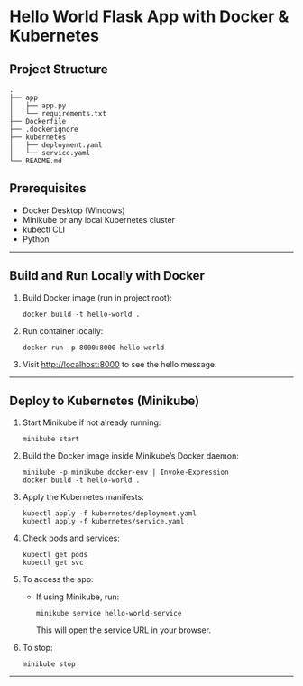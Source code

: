 
# Hello World Flask App with Docker & Kubernetes

## Project Structure


``` 
.
├── app
│   ├── app.py
│   └── requirements.txt
├── Dockerfile
├── .dockerignore
├── kubernetes
│   ├── deployment.yaml
│   └── service.yaml
└── README.md
```

## Prerequisites

- Docker Desktop (Windows)
- Minikube or any local Kubernetes cluster
- kubectl CLI
- Python

---

## Build and Run Locally with Docker

1. Build Docker image (run in project root):
   ```
   docker build -t hello-world .
   ```

2. Run container locally:
   ```
   docker run -p 8000:8000 hello-world
   ```

3. Visit [http://localhost:8000](http://localhost:8000) to see the hello message.

---

## Deploy to Kubernetes (Minikube)

1. Start Minikube if not already running:
   ```
   minikube start
   ```

2. Build the Docker image inside Minikube’s Docker daemon:
   ```
   minikube -p minikube docker-env | Invoke-Expression
   docker build -t hello-world .
   ```

3. Apply the Kubernetes manifests:
   ```
   kubectl apply -f kubernetes/deployment.yaml
   kubectl apply -f kubernetes/service.yaml
   ```

4. Check pods and services:
   ```
   kubectl get pods
   kubectl get svc
   ```

5. To access the app:
   - If using Minikube, run:
     ```
     minikube service hello-world-service
     ```
     This will open the service URL in your browser.

5. To stop:
     ```
     minikube stop
     ```


---
